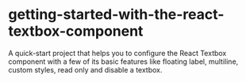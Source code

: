 # getting-started-with-the-react-textbox-component
A quick-start project that helps you to configure the React Textbox component with a few of its basic features like floating label, multiline, custom styles, read only and disable a textbox.
